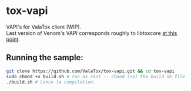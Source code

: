 # tox-vapi
VAPI's for ValaTox client (WIP).  
Last version of Venom's VAPI corresponds roughly to libtoxcore [at this point](https://github.com/irungentoo/toxcore/tree/54fdf3bdd653ebf6e55d2cb93fcae41e68436e11).

## Running the sample:
```bash
git clone https://github.com/ValaTox/tox-vapi.git && cd tox-vapi
sudo chmod +x build.sh # run as root -- chmod (+x) the build.sh file
./build.sh # Lance la compilation.
```
